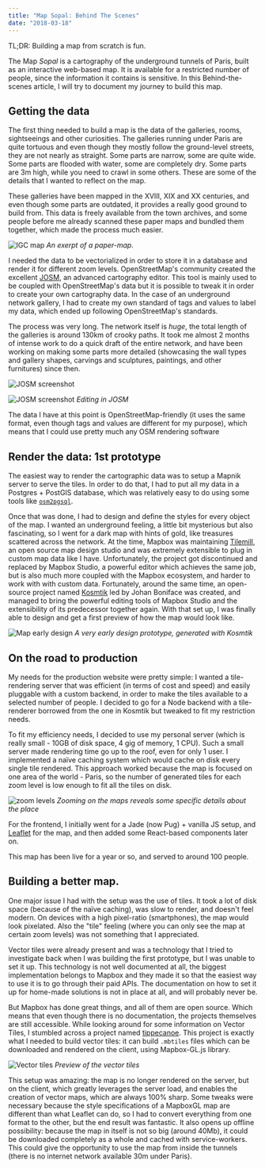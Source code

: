 ```yaml
---
title: "Map Sopal: Behind The Scenes"
date: "2018-03-18"
---
```


TL;DR: Building a map from scratch is fun.

The Map _Sopal_ is a cartography of the underground tunnels of Paris, built as an interactive web-based map. It is available for a restricted number of people, since the information it contains is sensitive. In this Behind-the-scenes article, I will try to document my journey to build this map.

## Getting the data

The first thing needed to build a map is the data of the galleries, rooms, sightseeings and other curiosities. The galleries running under Paris are quite tortuous and even though they mostly follow the ground-level streets, they are not nearly as straight. Some parts are narrow, some are quite wide. Some parts are flooded with water, some are completely dry. Some parts are 3m high, while you need to crawl in some others. These are some of the details that I wanted to reflect on the map.

These galleries have been mapped in the XVIII, XIX and XX centuries, and even though some parts are outdated, it provides a really good ground to build from. This data is freely available from the town archives, and some people before me already scanned these paper maps and bundled them together, which made the process much easier.

![IGC map](./igc.jpg)
*An exerpt of a paper-map.*

I needed the data to be vectorialized in order to store it in a database and render it for different zoom levels. OpenStreetMap's community created the excellent [JOSM](http://josm.openstreetmap.de/), an advanced cartography editor. This tool is mainly used to be coupled with OpenStreetMap's data but it is possible to tweak it in order to create your own cartography data. In the case of an underground network gallery, I had to create my own standard of tags and values to label my data, which ended up following OpenStreetMap's standards.

The process was very long. The network itself is _huge_, the total length of the galleries is around 130km of crooky paths. It took me almost 2 months of intense work to do a quick draft of the entire network, and have been working on making some parts more detailed (showcasing the wall types and gallery shapes, carvings and sculptures, paintings, and other furnitures) since then.

![JOSM screenshot](./josm.png)

![JOSM screenshot](./josm2.png)
*Editing in JOSM*

The data I have at this point is OpenStreetMap-friendly (it uses the same format, even though tags and values are different for my purpose), which means that I could use pretty much any OSM rendering software

## Render the data: 1st prototype

The easiest way to render the cartographic data was to setup a Mapnik server to serve the tiles. In order to do that, I had to put all my data in a Postgres + PostGIS database, which was relatively easy to do using some tools like [`osm2pgsql`](https://github.com/openstreetmap/osm2pgsql/).

Once that was done, I had to design and define the styles for every object of the map. I wanted an underground feeling, a little bit mysterious but also fascinating, so I went for a dark map with hints of gold, like treasures scattered across the network. At the time, Mapbox was maintaining [Tilemill](https://tilemill-project.github.io/tilemill/), an open source map design studio and was extremely extensible to plug in custom map data like I have. Unfortunately, the project got discontinued and replaced by Mapbox Studio, a powerful editor which achieves the same job, but is also much more coupled with the Mapbox ecosystem, and harder to work with with custom data. Fortunately, around the same time, an open-source project named [Kosmtik](https://github.com/kosmtik/kosmtik) led by Johan Boniface was created, and managed to bring the powerful editing tools of Mapbox Studio and the extensibility of its predecessor together again. With that set up, I was finally able to design and get a first preview of how the map would look like.

![Map early design](./design-1.png)
*A very early design prototype, generated with Kosmtik*

## On the road to production

My needs for the production website were pretty simple: I wanted a tile-rendering server that was efficient (in terms of cost and speed) and easily pluggable with a custom backend, in order to make the tiles available to a selected number of people. I decided to go for a Node backend with a tile-renderer borrowed from the one in Kosmtik but tweaked to fit my restriction needs.

To fit my efficiency needs, I decided to use my personal server (which is really small - 10GB of disk space, 4 gig of memory, 1 CPU). Such a small server made rendering time go up to the roof, even for only 1 user. I implemented a naïve caching system which would cache on disk every single tile rendered. This approach worked because the map is focused on one area of the world - Paris, so the number of generated tiles for each zoom level is low enough to fit all the tiles on disk.

![zoom levels](./celier.jpg)
*Zooming on the maps reveals some specific details about the place*

For the frontend, I initially went for a Jade (now Pug) + vanilla JS setup, and [Leaflet](http://leafletjs.com/) for the map, and then added some React-based components later on.

This map has been live for a year or so, and served to around 100 people.

## Building a better map.

One major issue I had with the setup was the use of tiles. It took a lot of disk space (because of the naïve caching), was slow to render, and doesn't feel modern. On devices with a high pixel-ratio (smartphones), the map would look pixelated. Also the "tile" feeling (where you can only see the map at certain zoom levels) was not something that I appreciated.

Vector tiles were already present and was a technology that I tried to investigate back when I was building the first prototype, but I was unable to set it up. This technology is not well documented at all, the biggest implementation belongs to Mapbox and they made it so that the easiest way to use it is to go through their paid APIs. The documentation on how to set it up for home-made solutions is not in place at all, and will probably never be.

But Mapbox has done great things, and all of them are open source. Which means that even though there is no documentation, the projects themselves are still accessible. While looking around for some information on Vector Tiles, I stumbled across a project named [tippecanoe](https://github.com/mapbox/tippecanoe). This project is exactly what I needed to build vector tiles: it can build `.mbtiles` files which can be downloaded and rendered on the client, using Mapbox-GL.js library.

![Vector tiles](./final.gif)
*Preview of the vector tiles*

This setup was amazing: the map is no longer rendered on the server, but on the client, which greatly leverages the server load, and enables the creation of vector maps, which are always 100% sharp. Some tweaks were necessary because the style specifications of a MapboxGL map are different than what Leaflet can do, so I had to convert everything from one format to the other, but the end result was fantastic. It also opens up offline possibility: because the map in itself is not so big (around 40Mb), it could be downloaded completely as a whole and cached with service-workers. This could give the opportunity to use the map from inside the tunnels (there is no internet network available 30m under Paris).
